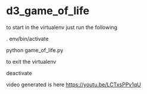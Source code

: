 # d3_game_of_life

to start in the virtualenv just run the following 

. env/bin/activate

python game_of_life.py

to exit the virtualenv

deactivate

video generated is here https://youtu.be/LCTxsPPv1qU

